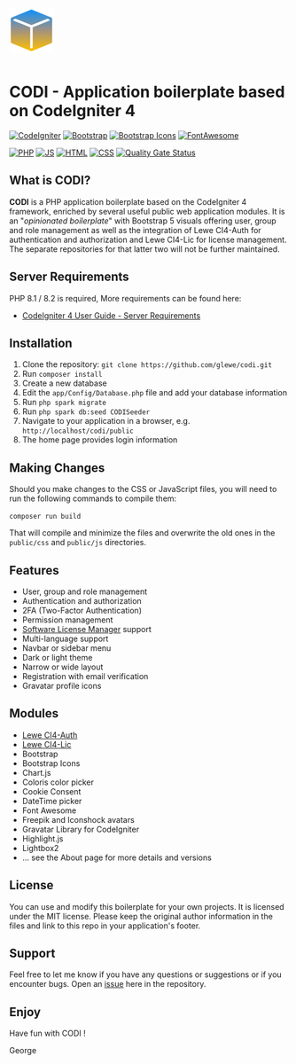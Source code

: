 <img width="80" height="80" style="margin-bottom: 12px;" src="https://github.com/glewe/codi/blob/main/public/images/icons/app-icon-80.png">

# CODI - Application boilerplate based on CodeIgniter 4

[![CodeIgniter](https://img.shields.io/badge/Framework-CodeIgniter_4-c9340a.svg)](https://codeigniter.com/)
[![Bootstrap](https://img.shields.io/badge/Design-Bootstrap_5-563d7c.svg)](https://getbootstrap.com/)
[![Bootstrap Icons](https://img.shields.io/badge/Design-Bootstrap_Icons-563d7c.svg)](https://icons.getbootstrap.com/)
[![FontAwesome](https://img.shields.io/badge/Design-FontAwesome_6-339af0.svg)](https://fontawesome.com/)

[![PHP](https://img.shields.io/badge/PHP-8.2-8892BF.svg)](https://www.php.net/)
[![JS](https://img.shields.io/badge/JS-ES6-f1e05a.svg)](https://developer.mozilla.org/en-US/docs/Web/JavaScript)
[![HTML](https://img.shields.io/badge/HTML-5-e34c26.svg)](https://developer.mozilla.org/en-US/docs/Web/HTML)
[![CSS](https://img.shields.io/badge/CSS-3-563d7c.svg)](https://developer.mozilla.org/en-US/docs/Web/CSS)
[![Quality Gate Status](https://sonarcloud.io/api/project_badges/measure?project=glewe_codi&metric=alert_status)](https://sonarcloud.io/summary/new_code?id=glewe_codi)

## What is CODI?

**CODI** is a PHP application boilerplate based on the CodeIgniter 4 framework, enriched by several useful public web application modules. 
It is an "_opinionated boilerplate_" with Bootstrap 5 visuals offering user, group and role management as well as the integration of 
Lewe CI4-Auth for authentication and authorization and Lewe CI4-Lic for license management. The separate repositories for that latter 
two will not be further maintained.

## Server Requirements

PHP 8.1 / 8.2 is required, More requirements can be found here:

- [CodeIgniter 4 User Guide - Server Requirements](https://codeigniter.com/user_guide/intro/requirements.html)

## Installation ##
1. Clone the repository: `git clone https://github.com/glewe/codi.git`
2. Run `composer install`
3. Create a new database
4. Edit the `app/Config/Database.php` file and add your database information
5. Run `php spark migrate`
6. Run `php spark db:seed CODISeeder`
7. Navigate to your application in a browser, e.g. `http://localhost/codi/public`
8. The home page provides login information

## Making Changes ##
Should you make changes to the CSS or JavaScript files, you will need to run the following commands to compile them:

`composer run build`

That will compile and minimize the files and overwrite the old ones in the `public/css` and `public/js` directories.

## Features
- User, group and role management
- Authentication and authorization
- 2FA (Two-Factor Authentication)
- Permission management
- [Software License Manager](https://wordpress.org/plugins/software-license-manager/) support
- Multi-language support
- Navbar or sidebar menu
- Dark or light theme
- Narrow or wide layout
- Registration with email verification
- Gravatar profile icons

## Modules
- [Lewe CI4-Auth](https://github.com/glewe/ci4-auth)
- [Lewe CI4-Lic](https://github.com/glewe/ci4-lic)
- Bootstrap
- Bootstrap Icons
- Chart.js
- Coloris color picker
- Cookie Consent
- DateTime picker
- Font Awesome
- Freepik and Iconshock avatars
- Gravatar Library for CodeIgniter
- Highlight.js
- Lightbox2
- ... see the About page for more details and versions

## License
You can use and modify this boilerplate for your own projects. It is licensed under the MIT license. Please keep the original author 
information in the files and link to this repo in your application's footer.

## Support
Feel free to let me know if you have any questions or suggestions or if you encounter bugs. 
Open an [issue](https://github.com/glewe/codi/issues) here in the repository.

## Enjoy
Have fun with CODI !

George
